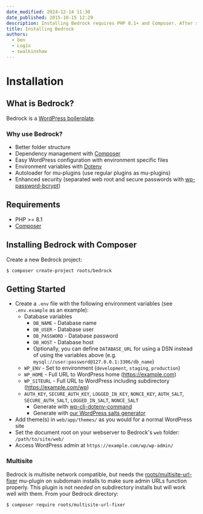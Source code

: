```yaml
---
date_modified: 2024-12-14 11:30
date_published: 2015-10-15 12:29
description: Installing Bedrock requires PHP 8.1+ and Composer. After setting environment variables and the document root you can access your WordPress installation.
title: Installing Bedrock
authors:
  - ben
  - Log1x
  - swalkinshaw
---
```


# Installation

## What is Bedrock?

Bedrock is a [WordPress boilerplate](https://roots.io/bedrock/).

### Why use Bedrock?

- Better folder structure
- Dependency management with [Composer](https://getcomposer.org)
- Easy WordPress configuration with environment specific files
- Environment variables with [Dotenv](https://github.com/vlucas/phpdotenv)
- Autoloader for mu-plugins (use regular plugins as mu-plugins)
- Enhanced security (separated web root and secure passwords with [wp-password-bcrypt](https://github.com/roots/wp-password-bcrypt))

## Requirements

- PHP >= 8.1
- [Composer](https://getcomposer.org/doc/00-intro.md#installation-linux-unix-macos)

## Installing Bedrock with Composer

Create a new Bedrock project:

```shell
$ composer create-project roots/bedrock
```

## Getting Started

- Create a `.env` file with the following environment variables (see `.env.example` as an example):
  - Database variables
    - `DB_NAME` - Database name
    - `DB_USER` - Database user
    - `DB_PASSWORD` - Database password
    - `DB_HOST` - Database host
    - Optionally, you can define `DATABASE_URL` for using a DSN instead of using the variables above (e.g. `mysql://user:password@127.0.0.1:3306/db_name`)
  - `WP_ENV` - Set to environment (`development`, `staging`, `production`)
  - `WP_HOME` - Full URL to WordPress home (https://example.com)
  - `WP_SITEURL` - Full URL to WordPress including subdirectory (https://example.com/wp)
  - `AUTH_KEY`, `SECURE_AUTH_KEY`, `LOGGED_IN_KEY`, `NONCE_KEY`, `AUTH_SALT`, `SECURE_AUTH_SALT`, `LOGGED_IN_SALT`, `NONCE_SALT`
    - Generate with [wp-cli-dotenv-command](https://github.com/aaemnnosttv/wp-cli-dotenv-command)
    - Generate with [our WordPress salts generator](https://roots.io/salts.html)
- Add theme(s) in `web/app/themes/` as you would for a normal WordPress site
- Set the document root on your webserver to Bedrock's `web` folder: `/path/to/site/web/`
- Access WordPress admin at `https://example.com/wp/wp-admin/`

### Multisite

Bedrock is multisite network compatible, but needs the [roots/multisite-url-fixer](https://github.com/roots/multisite-url-fixer) mu-plugin on subdomain installs to make sure admin URLs function properly. This plugin is not _needed_ on subdirectory installs but will work well with them. From your Bedrock directory:

```shell
$ composer require roots/multisite-url-fixer
```
